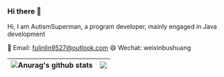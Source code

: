 ### Hi there 👋

Hi, I am AutismSuperman, a program developer, mainly engaged in Java development

📧 Email: fulinlin9527@outlook.com 
😄 Wechat: weixinbushuang

| <img align="center" src="https://github-readme-stats.vercel.app/api?username=AutismSuperman&show_icons=true&include_all_commits=true&theme=buefy&hide_border=true" alt="Anurag's github stats" />| <img align="center" src="https://github-readme-stats.vercel.app/api/top-langs/?username=AutismSuperman&layout=compact&theme=buefy&hide_border=true" /> |
| ------------- | ------------- |


<!--
**AutismSuperman/AutismSuperman** is a ✨ _special_ ✨ repository because its `README.md` (this file) appears on your GitHub profile.

Here are some ideas to get you started:

- 🔭 I’m currently working on ...
- 🌱 I’m currently learning ...
- 👯 I’m looking to collaborate on ...
- 🤔 I’m looking for help with ...
- 💬 Ask me about ...
- 📫 How to reach me: ...
- 😄 Pronouns: ...
- ⚡ Fun fact: ...
-->
